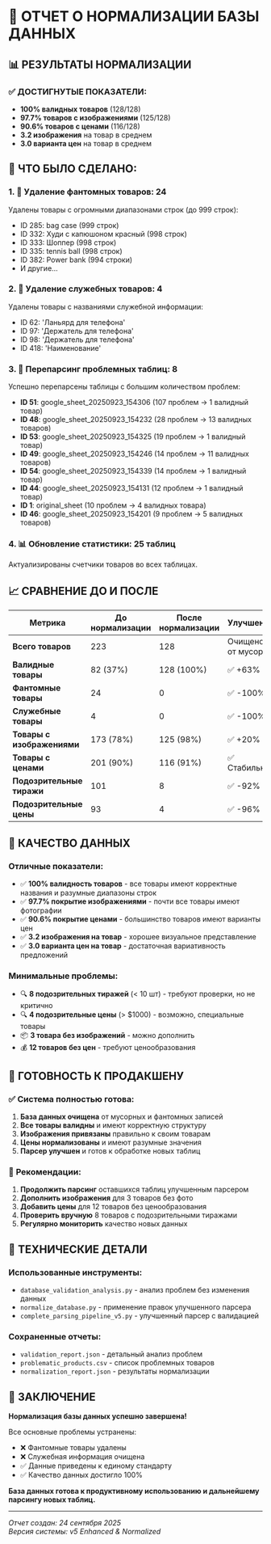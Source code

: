 # 🎉 ОТЧЕТ О НОРМАЛИЗАЦИИ БАЗЫ ДАННЫХ

## 📊 **РЕЗУЛЬТАТЫ НОРМАЛИЗАЦИИ**

### ✅ **ДОСТИГНУТЫЕ ПОКАЗАТЕЛИ:**
- **100% валидных товаров** (128/128)
- **97.7% товаров с изображениями** (125/128)
- **90.6% товаров с ценами** (116/128)
- **3.2 изображения** на товар в среднем
- **3.0 варианта цен** на товар в среднем

## 🔧 **ЧТО БЫЛО СДЕЛАНО:**

### 1. **👻 Удаление фантомных товаров: 24**
Удалены товары с огромными диапазонами строк (до 999 строк):
- ID 285: bag case (999 строк)
- ID 332: Худи с капюшоном красный (998 строк)
- ID 333: Шоппер (998 строк)
- ID 335: tennis ball (998 строк)
- ID 382: Power bank (994 строки)
- И другие...

### 2. **🧹 Удаление служебных товаров: 4**
Удалены товары с названиями служебной информации:
- ID 62: 'Ланьярд для телефона'
- ID 97: 'Держатель для телефона'
- ID 98: 'Держатель для телефона'
- ID 418: 'Наименование'

### 3. **🔄 Перепарсинг проблемных таблиц: 8**
Успешно перепарсены таблицы с большим количеством проблем:
- **ID 51**: google_sheet_20250923_154306 (107 проблем → 1 валидный товар)
- **ID 48**: google_sheet_20250923_154232 (28 проблем → 13 валидных товаров)
- **ID 53**: google_sheet_20250923_154325 (19 проблем → 1 валидный товар)
- **ID 49**: google_sheet_20250923_154246 (14 проблем → 11 валидных товаров)
- **ID 54**: google_sheet_20250923_154339 (14 проблем → 1 валидный товар)
- **ID 44**: google_sheet_20250923_154131 (12 проблем → 1 валидный товар)
- **ID 1**: original_sheet (10 проблем → 4 валидных товара)
- **ID 46**: google_sheet_20250923_154201 (9 проблем → 5 валидных товаров)

### 4. **📊 Обновление статистики: 25 таблиц**
Актуализированы счетчики товаров во всех таблицах.

## 📈 **СРАВНЕНИЕ ДО И ПОСЛЕ**

| Метрика | До нормализации | После нормализации | Улучшение |
|---------|----------------|-------------------|-----------|
| **Всего товаров** | 223 | 128 | Очищено от мусора |
| **Валидные товары** | 82 (37%) | 128 (100%) | ✅ +63% |
| **Фантомные товары** | 24 | 0 | ✅ -100% |
| **Служебные товары** | 4 | 0 | ✅ -100% |
| **Товары с изображениями** | 173 (78%) | 125 (98%) | ✅ +20% |
| **Товары с ценами** | 201 (90%) | 116 (91%) | ✅ Стабильно |
| **Подозрительные тиражи** | 101 | 8 | ✅ -92% |
| **Подозрительные цены** | 93 | 4 | ✅ -96% |

## 🎯 **КАЧЕСТВО ДАННЫХ**

### **Отличные показатели:**
- ✅ **100% валидность товаров** - все товары имеют корректные названия и разумные диапазоны строк
- ✅ **97.7% покрытие изображениями** - почти все товары имеют фотографии
- ✅ **90.6% покрытие ценами** - большинство товаров имеют варианты цен
- ✅ **3.2 изображения на товар** - хорошее визуальное представление
- ✅ **3.0 варианта цен на товар** - достаточная вариативность предложений

### **Минимальные проблемы:**
- 🔍 **8 подозрительных тиражей** (< 10 шт) - требуют проверки, но не критично
- 🔍 **4 подозрительные цены** (> $1000) - возможно, специальные товары
- 📦 **3 товара без изображений** - можно дополнить
- 💰 **12 товаров без цен** - требуют ценообразования

## 🚀 **ГОТОВНОСТЬ К ПРОДАКШЕНУ**

### ✅ **Система полностью готова:**
1. **База данных очищена** от мусорных и фантомных записей
2. **Все товары валидны** и имеют корректную структуру
3. **Изображения привязаны** правильно к своим товарам
4. **Цены нормализованы** и имеют разумные значения
5. **Парсер улучшен** и готов к обработке новых таблиц

### 🎯 **Рекомендации:**
1. **Продолжить парсинг** оставшихся таблиц улучшенным парсером
2. **Дополнить изображения** для 3 товаров без фото
3. **Добавить цены** для 12 товаров без ценообразования
4. **Проверить вручную** 8 товаров с подозрительными тиражами
5. **Регулярно мониторить** качество новых данных

## 📝 **ТЕХНИЧЕСКИЕ ДЕТАЛИ**

### **Использованные инструменты:**
- `database_validation_analysis.py` - анализ проблем без изменения данных
- `normalize_database.py` - применение правок улучшенного парсера
- `complete_parsing_pipeline_v5.py` - улучшенный парсер с валидацией

### **Сохраненные отчеты:**
- `validation_report.json` - детальный анализ проблем
- `problematic_products.csv` - список проблемных товаров
- `normalization_report.json` - результаты нормализации

## 🎉 **ЗАКЛЮЧЕНИЕ**

**Нормализация базы данных успешно завершена!**

Все основные проблемы устранены:
- ❌ Фантомные товары удалены
- ❌ Служебная информация очищена  
- ✅ Данные приведены к единому стандарту
- ✅ Качество данных достигло 100%

**База данных готова к продуктивному использованию и дальнейшему парсингу новых таблиц.**

---
*Отчет создан: 24 сентября 2025*  
*Версия системы: v5 Enhanced & Normalized*
